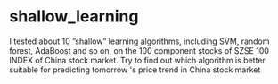# shallow_learning

I tested about 10  ”shallow” learning algorithms, including SVM, random forest, AdaBoost and so on,  on the 100 component stocks of SZSE 100 INDEX of China stock market. Try to find out which algorithm is better suitable for predicting  tomorrow 's price trend in China stock market

